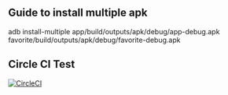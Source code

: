 ## Guide to install multiple apk
adb install-multiple app/build/outputs/apk/debug/app-debug.apk favorite/build/outputs/apk/debug/favorite-debug.apk
## Circle CI Test

[![CircleCI](https://dl.circleci.com/status-badge/img/gh/jeryllaboratory/App16_MovieAppCapstone/tree/main.svg?style=svg)](https://dl.circleci.com/status-badge/redirect/gh/jeryllaboratory/App16_MovieAppCapstone/tree/main)
